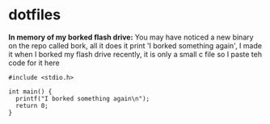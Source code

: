 # dotfiles

**In memory of my borked flash drive:**
You may have noticed a new binary on the repo called bork, all it does it print 'I borked something again', I made it when I borked my flash drive recently, it is only a small c file so I paste teh code for it here

```
#include <stdio.h>

int main() {
  printf("I borked something again\n");
  return 0;
}
```
